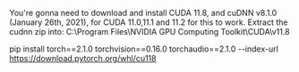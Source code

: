 You're gonna need to download and install CUDA 11.8, and cuDNN v8.1.0 (January 26th, 2021), for CUDA 11.0,11.1 and 11.2 for this to work. Extract the cudnn zip into: C:\Program Files\NVIDIA GPU Computing Toolkit\CUDA\v11.8

pip install torch==2.1.0 torchvision==0.16.0 torchaudio==2.1.0 --index-url https://download.pytorch.org/whl/cu118

